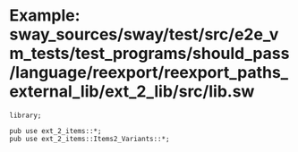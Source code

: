 # Example: sway_sources/sway/test/src/e2e_vm_tests/test_programs/should_pass/language/reexport/reexport_paths_external_lib/ext_2_lib/src/lib.sw

```sway
library;

pub use ext_2_items::*;
pub use ext_2_items::Items2_Variants::*;

```
